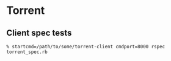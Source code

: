# Torrent

## Client spec tests

```
% startcmd=/path/to/some/torrent-client cmdport=8000 rspec torrent_spec.rb
```
